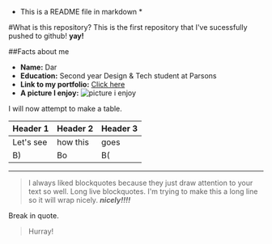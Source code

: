 * This is a README file in markdown *

#What is this repository? 
This is the first repository that I've sucessfully pushed to github! **yay!**

##Facts about me

+ **Name:** Dar
+ **Education:** Second year Design & Tech student at Parsons
+ **Link to my portfolio:** [Click here](http://bing.com)
+ **A picture I enjoy:** 
![picture i enjoy](https://upload.wikimedia.org/wikipedia/commons/c/c2/Church_of_Mary_Magdalene3_%28cropped%29.jpg "Darrrr")

I will now attempt to make a table.

Header 1 | Header 2 | Header 3
--- | --- | ---
Let's see | how this | goes
B) | Bo | B(

---

> I always liked blockquotes because they just draw attention to your text so well. Long live blockquotes. I'm trying to make this a long line so it will wrap nicely. __*nicely!!!!*__

Break in quote.

> Hurray! 

